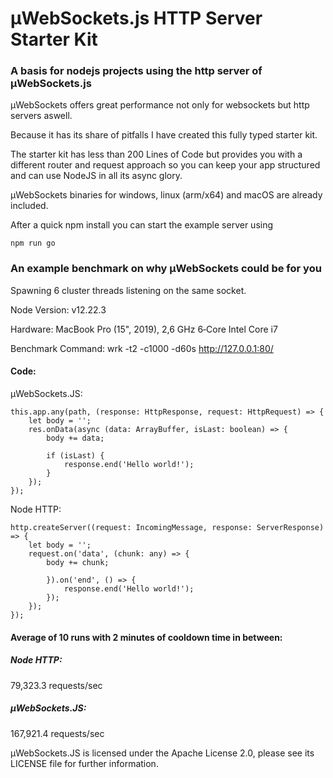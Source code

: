 # µWebSockets.js HTTP Server Starter Kit

### A basis for nodejs projects using the http server of µWebSockets.js

µWebSockets offers great performance not only for websockets but http servers aswell.

Because it has its share of pitfalls I have created this fully typed starter kit.

The starter kit has less than 200 Lines of Code but provides you with a different router and request approach so you can keep your app structured and can use NodeJS in all its async glory.

µWebSockets binaries for windows, linux (arm/x64) and macOS are already included.

After a quick npm install you can start the example server using

    npm run go

### An example benchmark on why µWebSockets could be for you

Spawning 6 cluster threads listening on the same socket.

Node Version: v12.22.3

Hardware: MacBook Pro (15", 2019), 2,6 GHz 6‑Core Intel Core i7

Benchmark Command: wrk -t2 -c1000 -d60s http://127.0.0.1:80/

#### Code:

µWebSockets.JS:

    this.app.any(path, (response: HttpResponse, request: HttpRequest) => {
        let body = '';
        res.onData(async (data: ArrayBuffer, isLast: boolean) => {
            body += data;
            
            if (isLast) {
                response.end('Hello world!');
            }
        });
    });
            
Node HTTP:

    http.createServer((request: IncomingMessage, response: ServerResponse) => {
        let body = '';
        request.on('data', (chunk: any) => {
            body += chunk;

            }).on('end', () => {
                response.end('Hello world!');
            });
        });
    });
        

#### Average of 10 runs with 2 minutes of cooldown time in between:

##### Node HTTP:
79,323.3 requests/sec

##### µWebSockets.JS:
167,921.4 requests/sec

µWebSockets.JS is licensed under the Apache License 2.0, please see its LICENSE file for further information.

